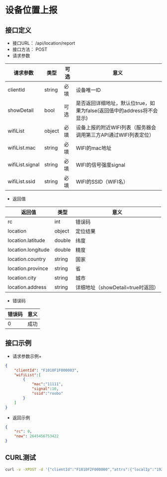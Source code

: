 # 设备位置上报

## 接口定义

+ 接口URL： /api/location/report
+ 接口方法： POST
+ 请求参数

| 请求参数 | 类型 | 可选 | 意义 |
| - | - | - | - |
| clientId | string | 必填 |  设备唯一ID |
| showDetail | bool | 可选 | 是否返回详细地址，默认位true，如果为false(返回值中的address将不会显示) |
| wifiList | object | 必填 |  设备上报的附近WIFI列表（服务器会调用第三方API通过WIFI列表定位） |
| wifiList.mac | string | 必填 | WIFI的mac地址 |
| wifiList.signal | string | 必填 | WIFI的信号强度signal |
| wifiList.ssid | string | 必填 | WIFI的SSID（WIFI名） |


+ 返回值

| 返回值 | 类型 | 意义 |
| - | - | - |
| rc | int | 错误码 |
| location | object | 定位结果 |
| location.latitude | double | 纬度 |
| location.longitude | double | 精度 |
| location.country | string | 国家 |
| location.province | string | 省 |
| location.city | string | 城市 |
| location.address | string | 详细地址（showDetail=true时返回） |



+ 错误码

| 错误码 | 意义 |
| - | - |
| 0 | 成功 |

## 接口示例

+ 请求参数示例+
``` json
{
    "clientId": "F1010F1F000003",
    "wifiList":[
        {
            "mac":"11111",
            "signal":10,
            "ssid":"roobo"
        }
    ]
}
```

+ 返回示例
``` json
{
    "rc": 0,
    "now": 2645456753422
}
```

## CURL测试
``` bash
curl -v -XPOST -d '{"clientId":"F1010F2F000000","attrs":{"localIp":"192.168.3.31"},"timestamp":2645546226000}' http://api.aproton.tech/api/location/report
```